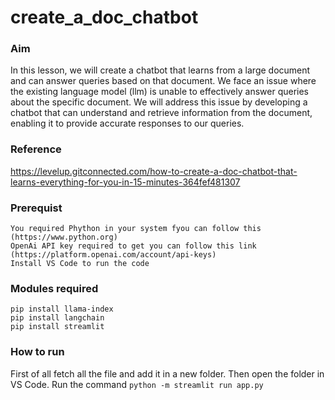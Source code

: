 # create_a_doc_chatbot

### Aim
In this lesson, we will create a chatbot that learns from a large document and can answer queries based on that document. We face an issue where the existing language model (llm) is unable to effectively answer queries about the specific document. We will address this issue by developing a chatbot that can understand and retrieve information from the document, enabling it to provide accurate responses to our queries.

### Reference
https://levelup.gitconnected.com/how-to-create-a-doc-chatbot-that-learns-everything-for-you-in-15-minutes-364fef481307

### Prerequist
`You required Phython in your system fyou can follow this (https://www.python.org)`<br/>
`OpenAi API key required to get you can follow this link (https://platform.openai.com/account/api-keys)`<br/>
`Install VS Code to run the code`<br/>

### Modules required
`pip install llama-index`<br/>
`pip install langchain`<br/>
`pip install streamlit`<br/>

### How to run
First of all fetch all the file and add it in a new folder.
Then open the folder in VS Code.
Run the command `python -m streamlit run app.py`
